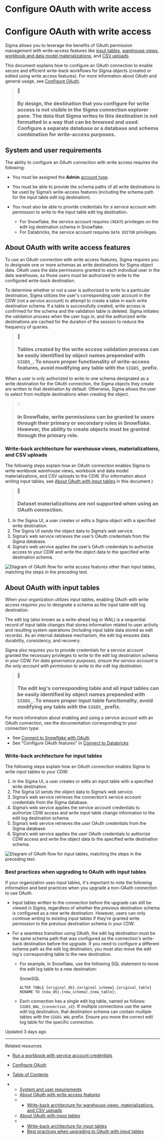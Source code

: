 # Configure OAuth with write access

# Configure OAuth with write access

Sigma allows you to leverage the benefits of OAuth permission management with write-access features like [input tables](/docs/intro-to-input-tables), [warehouse views](/docs/create-and-manage-workbook-warehouse-views), [workbook and data model materializations](/docs/materialization#create-materializations-in-workbooks), and [CSV uploads](/docs/upload-csvs).

This document explains how to configure an OAuth connection to enable secure and efficient write-back workflows for Sigma objects (created or edited using write access features). For more information about OAuth and general usage, see [Configure OAuth](/docs/configure-oauth).

> 📘
>
> ### By design, the destination that you configure for write access is not visible in the Sigma connection explorer pane. The data that Sigma writes to this destination is not formatted in a way that can be browsed and used. Configure a separate database or a database and schema combination for write-access purposes.

## System and user requirements

The ability to configure an OAuth connection with write access requires the following:

* You must be assigned the **Admin** [account type](/docs/user-account-types).
* You must be able to provide the schema paths of all write destinations to be used by Sigma’s write-access features (including the schema path for the input table edit log destination).
* You must also be able to provide credentials for a service account with permission to write to the input table edit log destination.

  + For Snowflake, the service account requires `CREATE` privileges on the edit log destination schema in Snowflake.
  + For Databricks, the service account requires `DATA EDITOR` privileges.

## About OAuth with write access features

To use an OAuth connection with write access features, Sigma requires you to designate one or more schemas as write destinations for Sigma object data. OAuth uses the data permissions granted to each individual user in the data warehouse, so those users must be authorized to write to the configured write-back destination.

To determine whether or not a user is authorized to write to a particular destination, Sigma utilizes the user's corresponding user account in the CDW (not a service account) to attempt to create a table in each write destination schema. If a table is successfully created, write access is confirmed for the schema and the validation table is deleted. Sigma initiates the validation process when the user logs in, and the authorized write destinations are cached for the duration of the session to reduce the frequency of queries.

> 🚧
>
> ### Tables created by the write access validation process can be easily identified by object names prepended with `SIGDS_`. To ensure proper functionality of write-access features, avoid modifying any table with the `SIGDS_` prefix.

When a user is only authorized to write to one schema designated as a write destination for the OAuth connection, the Sigma objects they create are written to that destination by default. Otherwise, Sigma allows the user to select from multiple destinations when creating the object.

> 💡
>
> ### In Snowflake, write permissions can be granted to users through their primary or secondary roles in Snowflake. However, the ability to create objects must be granted through the primary role.

### Write-back architecture for warehouse views, materializations, and CSV uploads

The following steps explain how an OAuth connection enables Sigma to write workbook warehouse views, workbook and data model materializations, and CSV uploads to the CDW. (For information about writing input tables, see [About OAuth with input tables](#about-oauth-with-input-tables) in this document.)

> 📘
>
> ### Dataset materializations are not supported when using an OAuth connection.

1. In the Sigma UI, a user creates or edits a Sigma object with a specified write destination.
2. The Sigma UI sends the object data to Sigma’s web service.
3. Sigma’s web service retrieves the user’s OAuth credentials from the Sigma database.
4. Sigma’s web service applies the user’s OAuth credentials to authorize access to your CDW and write the object data to the specified write destination schema.

![Diagram of OAuth flow for write access features other than input tables, matching the steps in the preceding text.](https://files.readme.io/fef8d78e33e588b5c30bb60baa76566d312d9d9676ae928c01c8adedcfaed0bf-Screenshot_2024-08-27_at_3.12.39_PM.png)

## About OAuth with input tables

When your organization utilizes input tables, enabling OAuth with write access requires you to designate a schema as the input table edit log destination.

The edit log (also known as a write-ahead log or WAL) is a sequential record of input table changes that stores information related to user activity and resulting system operations (including input table data stored as edit records). As an internal database mechanism, the edit log ensures data durability, consistency, and recovery.

Sigma also requires you to provide credentials for a service account granted the necessary privileges to write to the edit log destination schema in your CDW. *For data governance purposes, ensure the service account is the only account with permission to write to the edit log destination.*

> 🚧
>
> ### The edit log's corresponding table and all input tables can be easily identified by object names prepended with `SIGDS_`. To ensure proper input table functionality, avoid modifying any table with the `SIGDS_` prefix.

For more information about enabling and using a service account with an OAuth connection, see the documentation corresponding to your connection type:

* See [Connect to Snowflake with OAuth](/docs/connect-to-snowflake#connect-to-snowflake-with-oauth)
* See "Configure OAuth features" in [Connect to Databricks](/docs/connect-to-databricks#configure-oauth-features)

### Write-back architecture for input tables

The following steps explain how an OAuth connection enables Sigma to write input tables to your CDW:

1. In the Sigma UI, a user creates or edits an input table with a specified write destination.
2. The Sigma UI sends the object data to Sigma’s web service.
3. Sigma’s web service retrieves the connection’s service account credentials from the Sigma database.
4. Sigma’s web service applies the service account credentials to authorize CDW access and write input table change information to the edit log destination schema.
5. Sigma’s web service retrieves the *user* OAuth credentials from the Sigma database.
6. Sigma’s web service applies the *user* OAuth credentials to authorize CDW access and write the object data to the specified write destination schema.

![Diagram of OAuth flow for input tables, matching the steps in the preceding text.](https://files.readme.io/062ff4a5d9669ebb6b6c9edaa61856a240ea4e28c77bf485c2ac4d226fddae2f-Screenshot_2024-08-27_at_3.15.09_PM.png)

### Best practices when upgrading to OAuth with input tables

If your organization uses input tables, it's important to note the following information and best practices when you upgrade a non-OAuth connection to use OAuth.

* Input tables written to the connection before the upgrade can still be viewed in Sigma, regardless of whether the previous destination schema is configured as a new write destination. However, users can only continue writing to existing input tables if they're granted write permission to the previous destination schema in your CDW.
* For a seamless transition using OAuth, the edit log destination must be the same schema path that was configured as the connection's write-back destination before the upgrade. If you need to configure a different schema path as the edit log destination, you must also move the edit log's corresponding table to the new destination.

  + For example, in Snowflake, use the following SQL statement to move the edit log table to a new destination:

    SnowSQL

    ```
    ALTER TABLE {original_db}.{original_schema}.{original_table} RENAME TO {new_db}.{new_schema}.{new_table};
    ```
  + Each connection has a single edit log table, named as follows: `SIGDS_WAL_{connection_id}`. If multiple connections use the same edit log destination, that destination schema can contain multiple tables with the `SIGDS_WAL` prefix. Ensure you move the correct edit log table for the specific connection.

Updated 3 days ago

---

Related resources

* [Run a workbook with service account credentials](/docs/run-a-workbook-with-service-account-credentials)
* [Configure OAuth](/docs/configure-oauth)

* [Table of Contents](#)
* + [System and user requirements](#system-and-user-requirements)
  + [About OAuth with write access features](#about-oauth-with-write-access-features)
  + - [Write-back architecture for warehouse views, materializations, and CSV uploads](#write-back-architecture-for-warehouse-views-materializations-and-csv-uploads)
  + [About OAuth with input tables](#about-oauth-with-input-tables)
  + - [Write-back architecture for input tables](#write-back-architecture-for-input-tables)
    - [Best practices when upgrading to OAuth with input tables](#best-practices-when-upgrading-to-oauth-with-input-tables)
